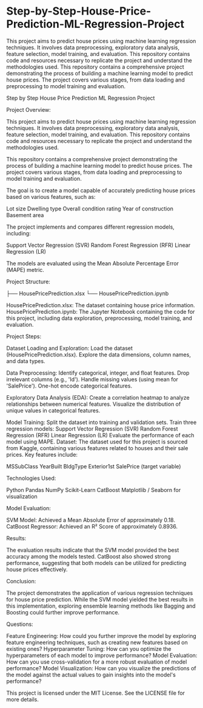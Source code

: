 # Step-by-Step-House-Price-Prediction-ML-Regression-Project
This project aims to predict house prices using machine learning regression techniques. It involves data preprocessing, exploratory data analysis, feature selection, model training, and evaluation. This repository contains code and resources necessary to replicate the project and understand the methodologies used.
This repository contains a comprehensive project demonstrating the process of building a machine learning model to predict house prices. The project covers various stages, from data loading and preprocessing to model training and evaluation.

Step by Step House Price Prediction ML Regression Project

Project Overview:

This project aims to predict house prices using machine learning regression techniques. It involves data preprocessing, exploratory data analysis, feature selection, model training, and evaluation. This repository contains code and resources necessary to replicate the project and understand the methodologies used. 

This repository contains a comprehensive project demonstrating the process of building a machine learning model to predict house prices. The project covers various stages, from data loading and preprocessing to model training and evaluation.

The goal is to create a model capable of accurately predicting house prices based on various features, such as:

Lot size
Dwelling type
Overall condition rating
Year of construction
Basement area

The project implements and compares different regression models, including:

Support Vector Regression (SVR)
Random Forest Regression (RFR)
Linear Regression (LR)

The models are evaluated using the Mean Absolute Percentage Error (MAPE) metric.

Project Structure:

├── HousePricePrediction.xlsx
└── HousePricePrediction.ipynb


HousePricePrediction.xlsx: The dataset containing house price information.
HousePricePrediction.ipynb: The Jupyter Notebook containing the code for this project, including data exploration, preprocessing, model training, and evaluation.

Project Steps:


Dataset Loading and Exploration:
Load the dataset (HousePricePrediction.xlsx).
Explore the data dimensions, column names, and data types.

Data Preprocessing:
Identify categorical, integer, and float features.
Drop irrelevant columns (e.g., 'Id').
Handle missing values (using mean for 'SalePrice').
One-hot encode categorical features.

Exploratory Data Analysis (EDA):
Create a correlation heatmap to analyze relationships between numerical features.
Visualize the distribution of unique values in categorical features.

Model Training:
Split the dataset into training and validation sets.
Train three regression models:
Support Vector Regression (SVR)
Random Forest Regression (RFR)
Linear Regression (LR)
Evaluate the performance of each model using MAPE.
Dataset:
The dataset used for this project is sourced from Kaggle, containing various features related to houses and their sale prices. Key features include:

MSSubClass
YearBuilt
BldgType
Exterior1st
SalePrice (target variable)

Technologies Used:


Python
Pandas
NumPy
Scikit-Learn
CatBoost
Matplotlib / Seaborn for visualization


Model Evaluation:

SVM Model: Achieved a Mean Absolute Error of approximately 0.18.
CatBoost Regressor: Achieved an R² Score of approximately 0.8936.


Results:


The evaluation results indicate that the SVM model provided the best accuracy among the models tested. CatBoost also showed strong performance, suggesting that both models can be utilized for predicting house prices effectively.

Conclusion:


The project demonstrates the application of various regression techniques for house price prediction. While the SVM model yielded the best results in this implementation, exploring ensemble learning methods like Bagging and Boosting could further improve performance.

Questions:

Feature Engineering: How could you further improve the model by exploring feature engineering techniques, such as creating new features based on existing ones?
Hyperparameter Tuning: How can you optimize the hyperparameters of each model to improve performance?
Model Evaluation: How can you use cross-validation for a more robust evaluation of model performance?
Model Visualization: How can you visualize the predictions of the model against the actual values to gain insights into the model's performance?

This project is licensed under the MIT License. See the LICENSE file for more details.

